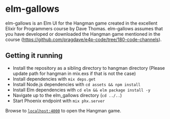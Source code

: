 # elm-gallows

  elm-gallows is an Elm UI for the Hangman game created in the excellent Elixir for Programmers course by Dave Thomas. elm-gallows assumes that you have developed or downloaded the Hangman game mentioned in the course (https://github.com/pragdave/e4p-code/tree/180-code-channels).    

## Getting it running
  * Install the repository as a sibling directory to hangman directory (Please update path for hangman in mix.exs if that is not the case)    
  * Install dependencies with `mix deps.get`
  * Install Node.js dependencies with `cd assets && npm install`
  * Install Elm dependencies with `cd elm && elm package install -y`
  * Navigate up to the elm_gallows directory (`cd ../..`)
  * Start Phoenix endpoint with `mix phx.server`

Browse to [`localhost:4000`](http://localhost:4000) to open the Hangman game.
